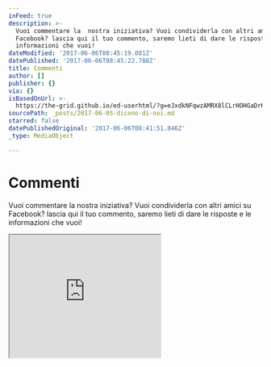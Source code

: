 ```yaml
---
inFeed: true
description: >-
  Vuoi commentare la  nostra iniziativa? Vuoi condividerla con altri amici su
  Facebook? lascia qui il tuo commento, saremo lieti di dare le risposte e le
  informazioni che vuoi!
dateModified: '2017-06-06T08:45:19.081Z'
datePublished: '2017-06-06T08:45:22.788Z'
title: Commenti
author: []
publisher: {}
via: {}
isBasedOnUrl: >-
  https://the-grid.github.io/ed-userhtml/?g=eJxdkNFqwzAMRX8lCLrHOHGaDrK6Yy_7gv2A6yixmWsZ2Z3J389L3gYCXYlzL0hXt7B-YJPYKLA5xzQJUUppF23wTvTdGnqI6J-rC0lESrmNNr5bxkXt-Gn4OMnPWv9NdeX1Sm1kish5q_OfPdXej_1wGc9Sdq_y3A0vxc3ZqrHroDkk7NqiW21W0F8kNClvHhXciWfkKVDAN_pBXjyVybp5xlAZw-S9C6uCQNDslx0GBTVP-wp_sQ4pasZgNgWZnwi3qzi-cPsF6FNcKQ
sourcePath: _posts/2017-06-05-dicono-di-noi.md
starred: false
datePublishedOriginal: '2017-06-06T08:41:51.846Z'
_type: MediaObject

---
```

# Commenti

Vuoi commentare la nostra iniziativa? Vuoi condividerla con altri amici su Facebook? lascia qui il tuo commento, saremo lieti di dare le risposte e le informazioni che vuoi!

<iframe src="https://the-grid.github.io/ed-userhtml/?g=eJxNkUFrwzAMhe_5FSaDNYHW7gYbbEl6KOzQS0-9jTFcW26dJnawlWxl7L9PaVPYzZI-3pOeS20HZnWVmv0ieI_pqhTUWiVlVMF2uMpM7xRa7zI9Z3FObM5-EsYGGVhNtakjq5jmB8C3BlpwGNfnnTxsZQtZzN-XHwXR1rDsP7M-b3RGUjkLgH1wIzMJqQASYeJIoaABt5pmVl8xHoOiMhVCeedAITdSwd77E3eAwuLnZieiPvE63n2bfdtUD_cDhEhHVMMjf0lHGdqbdzKQx9Zr4NZFCLgG4wNk0115kfxm2qt-3GTOZtdEZvS6-S3qSD6zPC9KMeWVlGOiqpExXkJVvr2EkjItUS6OAUyVHhG7-CpEIw-ed8F35H0WE_JlNR6r9Hm5nBqubzsfkfSebt_zBx-ykOw" height="244" style=""></iframe>